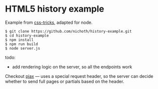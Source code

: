 # HTML5 history example

Example from [css-tricks](https://css-tricks.com/using-the-html5-history-api/), adapted for node.


    $ git clone https://github.com/nichoth/history-example.git
    $ cd history-example
    $ npm install
    $ npm run build
    $ node server.js

todo:
 * add rendering logic on the server, so all the endpoints work


Checkout [pjax](https://github.com/defunkt/jquery-pjax) &mdash; uses a special request header, so the server can decide whether to send full pages or partials based on the header.
